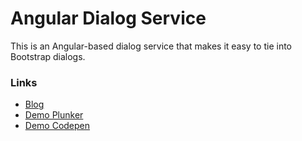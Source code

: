 # Angular Dialog Service

This is an Angular-based dialog service that makes it easy to tie into Bootstrap dialogs.

### Links
  - [Blog](https://long2know.com/2015/03/creating-an-angular-dialog-service/)
  - [Demo Plunker](http://plnkr.co/yVIJoZ)
  - [Demo Codepen](http://codepen.io/long2know/pen/qdvoay)

